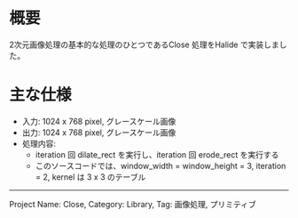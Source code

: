 # 概要

2次元画像処理の基本的な処理のひとつであるClose 処理をHalide で実装しました。

# 主な仕様

- 入力: 1024 x 768 pixel, グレースケール画像
- 出力: 1024 x 768 pixel, グレースケール画像
- 処理内容:
  - iteration 回 dilate_rect を実行し、iteration 回 erode_rect を実行する
  - このソースコードでは、window_width = window_height = 3, iteration = 2, kernel は 3 x 3 のテーブル
---
Project Name: Close, Category: Library, Tag: 画像処理, プリミティブ

